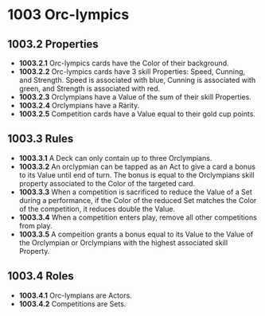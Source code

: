 # 1003 Orc-lympics

## 1003.2 Properties
* **1003.2.1** Orc-lympics cards have the Color of their background.
* **1003.2.2** Orc-lympics cards have 3 skill Properties: Speed, Cunning, and Strength.  Speed is associated with blue, Cunning is associated with green, and Strength is associated with red.
* **1003.2.3** Orclympians have a Value of the sum of their skill Properties.
* **1003.2.4** Orclympians have a Rarity.
* **1003.2.5** Competition cards have a Value equal to their gold cup points.

## 1003.3 Rules
* **1003.3.1** A Deck can only contain up to three Orclympians.
* **1003.3.2** An orclypmian can be tapped as an Act to give a card a bonus to its Value until end of turn.  The bonus is equal to the Orclympians skill property associated to the Color of the targeted card.
* **1003.3.3** When a competition is sacrificed to reduce the Value of a Set during a performance, if the Color of the reduced Set matches the Color of the competition, it reduces double the Value.
* **1003.3.4** When a competition enters play, remove all other competitions from play.
* **1003.3.5** A compeition grants a bonus equal to its Value to the Value of the Orclympian or Orclympians with the highest associated skill Property.

## 1003.4 Roles
* **1003.4.1** Orc-lympians are Actors.
* **1003.4.2** Competitions are Sets.